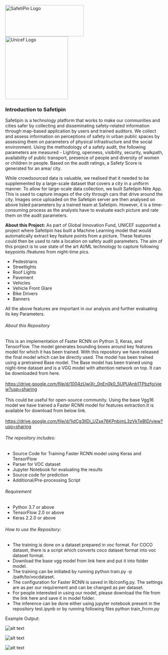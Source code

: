 <img src="https://safetipin.com/wp-content/uploads/2020/01/SafetiPin-Logo-1.png" alt="SafetiPin Logo" width="250" height="100" align="top">  &nbsp; &nbsp;&nbsp;&nbsp; &nbsp; &nbsp;&nbsp;&nbsp; &nbsp; &nbsp;&nbsp;&nbsp;  <img src="https://www.un.org/ruleoflaw/wp-content/uploads/2015/04/uniceflogo.png" alt="Unicef Logo" width="200" height="200">

###  Introduction to Safetipin

Safetipin is a technology platform that works to make our communities and cities safer by collecting and disseminating safety-related information through map-based application by users and trained auditors. We collect and assess information on perceptions of safety in urban public spaces by assessing them on parameters of physical infrastructure and the social environment. Using the methodology of a safety audit, the following parameters are measured - Lighting, openness, visibility, security, walkpath, availability of public transport, presence of people and diversity of women or children in people. Based on the audit ratings, a Safety Score is generated for an area/ city.

While crowdsourced data is valuable, we realised that it needed to be supplemented by a large-scale dataset that covers a city in a uniform manner. To allow for large-scale data collection, we built Safetipin Nite App. This is used to capture images of the city through cars that drive around the city. Images once uploaded on the Safetipin server are then analysed on above listed parameters by a trained team at Safetipin. However, it is a time-consuming process as the analysts have to evaluate each picture and rate them on the audit parameters. 

**About this Project:**
As part of Global Innovation Fund, UNICEF supported a project where Safetipin has built a Machine Learning model that would automatically extract key feature points from a picture. These features could then be used to rate a location on safety audit parameters. The aim of this project is to use state of the art AI/ML technology to capture following keypoints /features from night-time pics. 
- Pedestrians
- Streetlights
- Roof Lights
- Pavement
- Vehicles
- Vehicle Front Glare
- Bike Drivers
- Banners

All the above features are important in our analysis and further evaluating its key Parameters.

###### About this Repository

This is an implementation of Faster RCNN on Python 3, Keras, and TensorFlow. The model generates bounding boxes around key features model for which it has been trained. With this repository we have released the final model which can be directly used.
The model has been trained using a pretrained Base model. The Base model has been  trained using night-time dataset and is a VGG model with attention network on top. It can be  downloaded from here. <br></br>
https://drive.google.com/file/d/1004zUwiXr_0nEn0k0_5UPUAnb1TPbzfg/view?usp=sharing<br></br>
This could be useful for open-source community. Using the base Vgg16 model we have trained a Faster RCNN model for features extraction.It is available for download from below link.<br></br>
https://drive.google.com/file/d/1idCg3IlDi_UZse76KPnbjmL3zVkTeBID/view?usp=sharing

###### The repository includes:
- Source Code for Training Faster RCNN model using Keras and TensorFlow
- Parser for VOC dataset
- Jupyter Notebook for evaluating the results 
- Source code for prediction
- Additional/Pre-processing Script

###### Requirement
- Python 3.7 or above
- TensorFlow 2.0 or above
- Keras 2.2.0 or above

###### How to use the Repository:

- The training is done on a dataset prepared in voc format. For COCO dataset, there is a script which converts coco dataset format into voc dataset format.
- Download the base vgg model from link here and put it into folder model.
- The training can be initiated by running python train.py -p /path/to/vocdataset.
- The configuration for Faster RCNN is saved in lib/config.py. The settings are as per our requirement and can be changed as per dataset.
- For people interested in using our model, please download the file from the link here and save it in model folder.
- The inference can be done either using jupyter notebook present in the repository test.ipynb or by running following files python train_frcnn.py

Example Output:



![alt text](https://github.com/SafetiPin-App/SafetiPin_ML/blob/add-license-1/images/1227_1226.jpg?raw=true)

![alt text](https://github.com/SafetiPin-App/SafetiPin_ML/blob/add-license-1/images/18.jpg?raw=true)

![alt text](https://github.com/SafetiPin-App/SafetiPin_ML/blob/add-license-1/images/47.jpg?raw=true)
